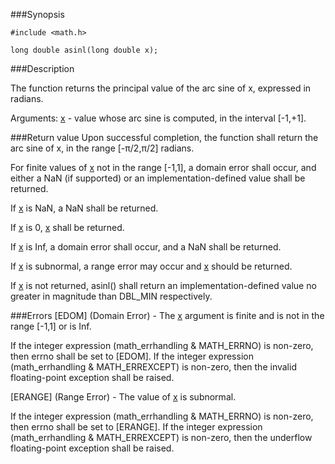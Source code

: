 ###Synopsis

`#include <math.h>`

`long double asinl(long double x);`

###Description

The function returns the principal value of the arc sine of x, expressed in radians.

Arguments:
<u>x</u> - value whose arc sine is computed, in the interval [-1,+1].

###Return value
Upon successful completion, the function shall return the arc sine of x, in the range [-<span>&#960;</span>/2,<span>&#960;</span>/2] radians.

For finite values of <u>x</u>  not in the range [-1,1], a domain error shall occur, and either a NaN (if supported) or  an implementation-defined value shall be returned.

If <u>x</u> is NaN, a NaN shall be returned.

If <u>x</u> is 0, <u>x</u> shall be returned.

If <u>x</u> is Inf, a domain error shall occur, and a NaN shall be returned.

If <u>x</u> is subnormal, a range error may occur and <u>x</u> should be returned.

If <u>x</u> is not returned, asinl() shall return an implementation-defined value no greater in magnitude than DBL_MIN respectively.

###Errors
[EDOM] (Domain Error) -     The <u>x</u> argument is finite and is not in the range [-1,1] or is Inf. 

If the integer expression (math_errhandling & MATH_ERRNO) is non-zero, then errno shall be set to [EDOM]. If the integer expression (math_errhandling & MATH_ERREXCEPT) is non-zero, then the invalid floating-point exception shall be raised.

[ERANGE] (Range Error) - The value of <u>x</u> is subnormal.

If the integer expression (math_errhandling & MATH_ERRNO) is non-zero, then errno shall be set to [ERANGE]. If the integer expression (math_errhandling & MATH_ERREXCEPT) is non-zero, then the underflow floating-point exception shall be raised.
